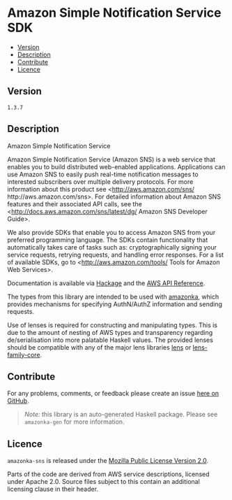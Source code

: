 # Amazon Simple Notification Service SDK

* [Version](#version)
* [Description](#description)
* [Contribute](#contribute)
* [Licence](#licence)


## Version

`1.3.7`


## Description

Amazon Simple Notification Service

Amazon Simple Notification Service (Amazon SNS) is a web service that
enables you to build distributed web-enabled applications. Applications
can use Amazon SNS to easily push real-time notification messages to
interested subscribers over multiple delivery protocols. For more
information about this product see
<http://aws.amazon.com/sns/ http:\/\/aws.amazon.com\/sns>. For detailed
information about Amazon SNS features and their associated API calls,
see the
<http://docs.aws.amazon.com/sns/latest/dg/ Amazon SNS Developer Guide>.

We also provide SDKs that enable you to access Amazon SNS from your
preferred programming language. The SDKs contain functionality that
automatically takes care of tasks such as: cryptographically signing
your service requests, retrying requests, and handling error responses.
For a list of available SDKs, go to
<http://aws.amazon.com/tools/ Tools for Amazon Web Services>.

Documentation is available via [Hackage](http://hackage.haskell.org/package/amazonka-sns)
and the [AWS API Reference](https://aws.amazon.com/documentation/).

The types from this library are intended to be used with [amazonka](http://hackage.haskell.org/package/amazonka),
which provides mechanisms for specifying AuthN/AuthZ information and sending requests.

Use of lenses is required for constructing and manipulating types.
This is due to the amount of nesting of AWS types and transparency regarding
de/serialisation into more palatable Haskell values.
The provided lenses should be compatible with any of the major lens libraries
[lens](http://hackage.haskell.org/package/lens) or [lens-family-core](http://hackage.haskell.org/package/lens-family-core).

## Contribute

For any problems, comments, or feedback please create an issue [here on GitHub](https://github.com/brendanhay/amazonka/issues).

> _Note:_ this library is an auto-generated Haskell package. Please see `amazonka-gen` for more information.


## Licence

`amazonka-sns` is released under the [Mozilla Public License Version 2.0](http://www.mozilla.org/MPL/).

Parts of the code are derived from AWS service descriptions, licensed under Apache 2.0.
Source files subject to this contain an additional licensing clause in their header.
